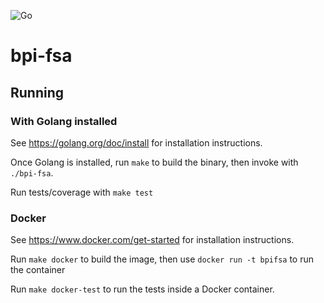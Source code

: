 ![Go](https://github.com/aschereT/bpi-fsa/workflows/Go/badge.svg)

# bpi-fsa

## Running

### With Golang installed

See https://golang.org/doc/install for installation instructions.

Once Golang is installed, run `make` to build the binary, then invoke with `./bpi-fsa`.

Run tests/coverage with `make test`

### Docker

See https://www.docker.com/get-started for installation instructions.

Run `make docker` to build the image, then use `docker run -t bpifsa` to run the container

Run `make docker-test` to run the tests inside a Docker container.